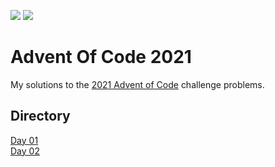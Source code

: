 ![](https://img.shields.io/badge/days%20completed-2-green)
![](https://img.shields.io/badge/stars%20⭐-5-yellow)

# Advent Of Code 2021
My solutions to the [2021 Advent of Code](https://adventofcode.com/) challenge problems.

## Directory
[Day 01](day01/)  
[Day 02](day02/)
